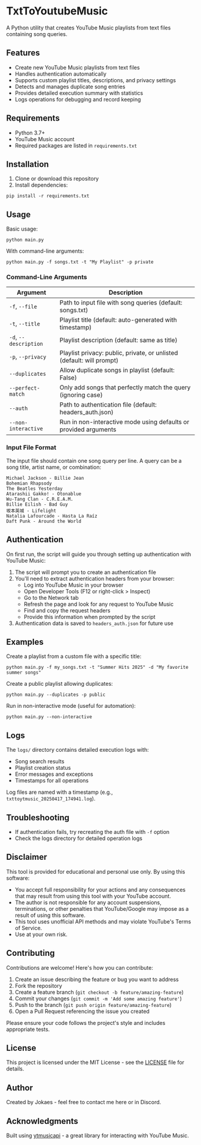 # TxtToYoutubeMusic

A Python utility that creates YouTube Music playlists from text files containing song queries. 

## Features

- Create new YouTube Music playlists from text files
- Handles authentication automatically
- Supports custom playlist titles, descriptions, and privacy settings
- Detects and manages duplicate song entries
- Provides detailed execution summary with statistics
- Logs operations for debugging and record keeping

## Requirements

- Python 3.7+
- YouTube Music account
- Required packages are listed in `requirements.txt`

## Installation

1. Clone or download this repository
2. Install dependencies:
```
pip install -r requirements.txt
```

## Usage

Basic usage:
```
python main.py
```

With command-line arguments:
```
python main.py -f songs.txt -t "My Playlist" -p private
```

### Command-Line Arguments

| Argument | Description |
|----------|-------------|
| `-f`, `--file` | Path to input file with song queries (default: songs.txt) |
| `-t`, `--title` | Playlist title (default: auto-generated with timestamp) |
| `-d`, `--description` | Playlist description (default: same as title) |
| `-p`, `--privacy` | Playlist privacy: public, private, or unlisted (default: will prompt) |
| `--duplicates` | Allow duplicate songs in playlist (default: False) |
| `--perfect-match` | Only add songs that perfectly match the query (ignoring case) |
| `--auth` | Path to authentication file (default: headers_auth.json) |
| `--non-interactive` | Run in non-interactive mode using defaults or provided arguments |

### Input File Format

The input file should contain one song query per line. A query can be a song title, artist name, or combination:

```
Michael Jackson - Billie Jean
Bohemian Rhapsody
The Beatles Yesterday
Atarashii Gakko! - Otonablue
Wu‐Tang Clan - C.R.E.A.M.
Billie Eilish - Bad Guy
坂本英城 - Lifelight
Natalia Lafourcade - Hasta La Raíz
Daft Punk - Around the World
```

## Authentication

On first run, the script will guide you through setting up authentication with YouTube Music:

1. The script will prompt you to create an authentication file
2. You'll need to extract authentication headers from your browser:
   - Log into YouTube Music in your browser
   - Open Developer Tools (F12 or right-click > Inspect)
   - Go to the Network tab
   - Refresh the page and look for any request to YouTube Music
   - Find and copy the request headers
   - Provide this information when prompted by the script
3. Authentication data is saved to `headers_auth.json` for future use

## Examples

Create a playlist from a custom file with a specific title:
```
python main.py -f my_songs.txt -t "Summer Hits 2025" -d "My favorite summer songs"
```

Create a public playlist allowing duplicates:
```
python main.py --duplicates -p public
```

Run in non-interactive mode (useful for automation):
```
python main.py --non-interactive
```

## Logs

The `logs/` directory contains detailed execution logs with:
- Song search results
- Playlist creation status
- Error messages and exceptions
- Timestamps for all operations

Log files are named with a timestamp (e.g., `txttoytmusic_20250417_174941.log`).

## Troubleshooting

- If authentication fails, try recreating the auth file with `-f` option
- Check the logs directory for detailed operation logs

## Disclaimer

This tool is provided for educational and personal use only. By using this software:

- You accept full responsibility for your actions and any consequences that may result from using this tool with your YouTube account.
- The author is not responsible for any account suspensions, terminations, or other penalties that YouTube/Google may impose as a result of using this software.
- This tool uses unofficial API methods and may violate YouTube's Terms of Service.
- Use at your own risk.

## Contributing

Contributions are welcome! Here's how you can contribute:

1. Create an issue describing the feature or bug you want to address
2. Fork the repository
3. Create a feature branch (`git checkout -b feature/amazing-feature`)
4. Commit your changes (`git commit -m 'Add some amazing feature'`)
5. Push to the branch (`git push origin feature/amazing-feature`)
6. Open a Pull Request referencing the issue you created

Please ensure your code follows the project's style and includes appropriate tests.

## License

This project is licensed under the MIT License - see the [LICENSE](LICENSE) file for details.

## Author

Created by Jokaes - feel free to contact me here or in Discord.

## Acknowledgments

Built using [ytmusicapi](https://github.com/sigma67/ytmusicapi) - a great library for interacting with YouTube Music.
